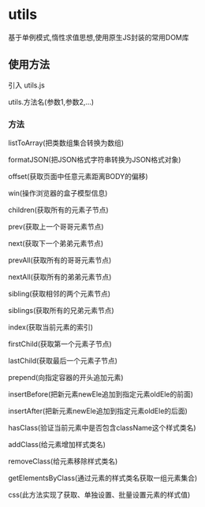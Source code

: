 # utils
基于单例模式,惰性求值思想,使用原生JS封装的常用DOM库

## 使用方法
引入 utils.js

utils.方法名(参数1,参数2,...)

### 方法
listToArray(把类数组集合转换为数组)

formatJSON(把JSON格式字符串转换为JSON格式对象)

offset(获取页面中任意元素距离BODY的偏移)

win(操作浏览器的盒子模型信息)

children(获取所有的元素子节点)

prev(获取上一个哥哥元素节点)

next(获取下一个弟弟元素节点)

prevAll(获取所有的哥哥元素节点)

nextAll(获取所有的弟弟元素节点)

sibling(获取相邻的两个元素节点)

siblings(获取所有的兄弟元素节点)

index(获取当前元素的索引)

firstChild(获取第一个元素子节点)

lastChild(获取最后一个元素子节点)

prepend(向指定容器的开头追加元素)

insertBefore(把新元素newEle追加到指定元素oldEle的前面)

insertAfter(把新元素newEle追加到指定元素oldEle的后面)

hasClass(验证当前元素中是否包含className这个样式类名)

addClass(给元素增加样式类名)

removeClass(给元素移除样式类名)

getElementsByClass(通过元素的样式类名获取一组元素集合)

css(此方法实现了获取、单独设置、批量设置元素的样式值)
